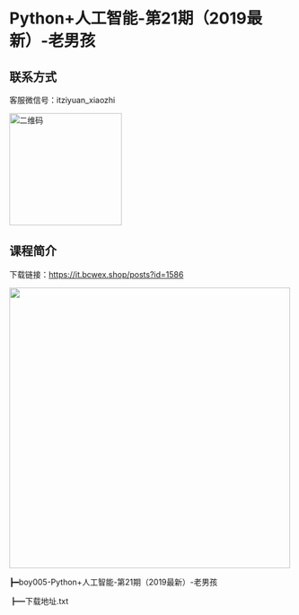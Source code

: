 # Python+人工智能-第21期（2019最新）-老男孩

## 联系方式

客服微信号：itziyuan_xiaozhi

<img src="https://ziyuanyun.oss-cn-guangzhou.aliyuncs.com/common/20240614073449/666b82192834a.jpg" width="200" height="200" alt="二维码">

## 课程简介

下载链接：https://it.bcwex.shop/posts?id=1586

<img src="https://ziyuanyun.oss-cn-guangzhou.aliyuncs.com/yun/20240515183240/66448f485af7e.jpg" width="500" alt="">

  ┣━boy005-Python+人工智能-第21期（2019最新）-老男孩

 ┣━下载地址.txt

  